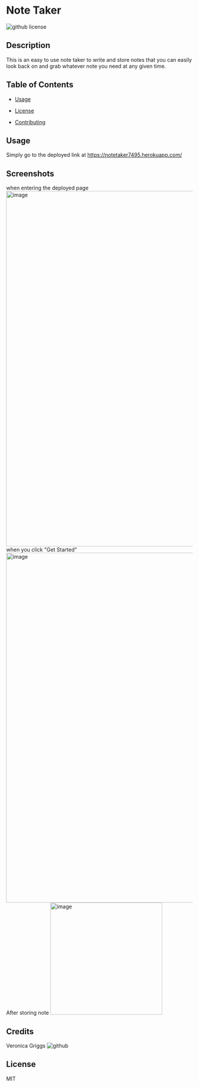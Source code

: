 # Note Taker
  ![github license](https://img.shields.io/badge/license-MIT-black.svg)

## Description
This is an easy to use note taker to write and store notes that you can easily look back on and grab whatever note you need at any given time.
      
      
## Table of Contents 

* [Usage](#usage)

 
* [License](#license)


* [Contributing](#credits)


## Usage
Simply go to the deployed link at https://notetaker7495.herokuapp.com/

## Screenshots
when entering the deployed page
<img width="958" alt="image" src="https://user-images.githubusercontent.com/127552050/235253428-4e7906c6-2ca8-4b2f-b9ed-78bd603fccdc.png">
when you click "Get Started"
<img width="943" alt="image" src="https://user-images.githubusercontent.com/127552050/235253572-aa1c4a8e-bffa-4f5c-a04a-873c09a74242.png">
After storing note
<img width="302" alt="image" src="https://user-images.githubusercontent.com/127552050/235253631-4a039cc7-6c28-4bed-a8bd-57ffcc151398.png">



## Credits
Veronica Griggs ![github](https://github.com/DevManCryBB)


## License
MIT
